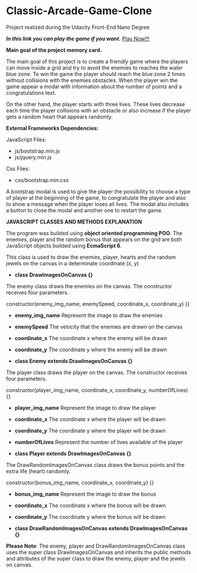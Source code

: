# Classic-Arcade-Game-Clone
Project realized during the Udacity Front-End Nano Degree

**_In this link you can play the game if you want._** [Play Now!!!](https://reyniergc.github.io/Classic-Arcade-Game-Clone/)

**Main goal of the project memory card.**

The main goal of this project is to create a friendly game where the players can move inside a grid and try to avoid the 
enemies to reaches the water blue zone. To win the game the player should reach the blue zone 2 times without collisions with
the enemies obstacles. When the player win the game appear a modal with information about the number of points and a congratulations text.

On the other hand, the player starts with three lives. These lives decrease each time the player collisions with an obstacle or also
increase if the player gets a random heart that appears randomly.

**External Frameworks Dependencies:**

JavaScript Files:

- js/bootstrap.min.js
- js/jquery.min.js

Css Files:

- css/bootstrap.min.css

A bootstrap modal is used to give the player the possibility to choose a type of player at the beginning of the game, to congratulate the player and also to show a message when the player loses all lives. The modal also includes a button to close the modal and another one to restart the game.

**__JAVASCRIPT CLASSES AND METHODS EXPLANATION__**

The program was builded using **object oriented programming POO**. The enemies, player and the random bonus that appears on the grid are both JavaScript objects builded using **__EcmaScript 6__**.

This class is used to draw the enemies, player, hearts and the random jewels on the canvas in a determinate coordinate (x, y)
- **__class DrawImagesOnCanvas {}__**

The enemy class draws the enemies on the canvas. The constructor receives four parameters.

constructor(enemy_img_name, enemySpeed, coordinate_x, coordinate_y) {}
- __enemy_img_name__ Represent the image to draw the enemies
- __enemySpeed__     The velocity that the enemies are drawn on the canvas
- __coordinate_x__   The coordinate x where the enemy will be drawn
- __coordinate_y__   The coordinate y where the enemy will be drawn

- **__class Enemy extends DrawImagesOnCanvas {}__**


The player class draws the player on the canvas. The constructor receives four parameters.

constructor(player_img_name, coordinate_x, coordinate_y, numberOfLives) {}
- __player_img_name__  Represent the image to draw the player
- __coordinate_x__     The coordinate x where the player will be drawn
- __coordinate_y__     The coordinate y where the player will be drawn
- __numberOfLives__    Represent the number of lives available of the player

- **__class Player extends DrawImagesOnCanvas {}__**


The DrawRandomImagesOnCanvas class draws the bonus points and the extra life (heart) randomly.

constructor(bonus_img_name, coordinate_x, coordinate_y) {}
- __bonus_img_name__   Represent the image to draw the bonus
- __coordinate_x__     The coordinate x where the bonus will be drawn
- __coordinate_y__     The coordinate y where the bonus will be drawn

- **__class DrawRandomImagesOnCanvas extends DrawImagesOnCanvas {}__**

**Please Note**: The enemy, player and DrawRandomImagesOnCanvas class uses the super class DrawImagesOnCanvas and inherits the public
methods and attributes of the super class to draw the enemy, player and the jewels on canvas.

